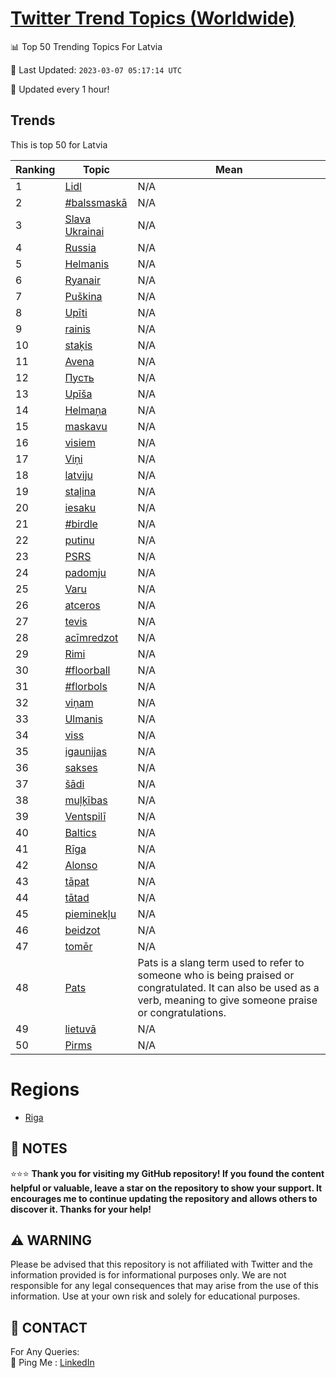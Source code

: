 [Twitter Trend Topics (Worldwide)](https://github.com/ErcinDedeoglu/Twitter-Trend-Topics)
==========


📊 Top 50 Trending Topics For Latvia

📆 Last Updated: `2023-03-07 05:17:14 UTC`

🔧 Updated every 1 hour!


## Trends

This is top 50 for Latvia

| Ranking | Topic | Mean |
| ------- | ------------ | ------------ |
| 1 | [Lidl](http://twitter.com/search?q=Lidl) | N/A |
| 2 | [#balssmaskā](http://twitter.com/search?q=%23balssmask%c4%81) | N/A |
| 3 | [Slava Ukrainai](http://twitter.com/search?q=Slava+Ukrainai) | N/A |
| 4 | [Russia](http://twitter.com/search?q=Russia) | N/A |
| 5 | [Helmanis](http://twitter.com/search?q=Helmanis) | N/A |
| 6 | [Ryanair](http://twitter.com/search?q=Ryanair) | N/A |
| 7 | [Puškina](http://twitter.com/search?q=Pu%c5%a1kina) | N/A |
| 8 | [Upīti](http://twitter.com/search?q=Up%c4%abti) | N/A |
| 9 | [rainis](http://twitter.com/search?q=rainis) | N/A |
| 10 | [staķis](http://twitter.com/search?q=sta%c4%b7is) | N/A |
| 11 | [Avena](http://twitter.com/search?q=Avena) | N/A |
| 12 | [Пусть](http://twitter.com/search?q=%d0%9f%d1%83%d1%81%d1%82%d1%8c) | N/A |
| 13 | [Upīša](http://twitter.com/search?q=Up%c4%ab%c5%a1a) | N/A |
| 14 | [Helmaņa](http://twitter.com/search?q=Helma%c5%86a) | N/A |
| 15 | [maskavu](http://twitter.com/search?q=maskavu) | N/A |
| 16 | [visiem](http://twitter.com/search?q=visiem) | N/A |
| 17 | [Viņi](http://twitter.com/search?q=Vi%c5%86i) | N/A |
| 18 | [latviju](http://twitter.com/search?q=latviju) | N/A |
| 19 | [staļina](http://twitter.com/search?q=sta%c4%bcina) | N/A |
| 20 | [iesaku](http://twitter.com/search?q=iesaku) | N/A |
| 21 | [#birdle](http://twitter.com/search?q=%23birdle) | N/A |
| 22 | [putinu](http://twitter.com/search?q=putinu) | N/A |
| 23 | [PSRS](http://twitter.com/search?q=PSRS) | N/A |
| 24 | [padomju](http://twitter.com/search?q=padomju) | N/A |
| 25 | [Varu](http://twitter.com/search?q=Varu) | N/A |
| 26 | [atceros](http://twitter.com/search?q=atceros) | N/A |
| 27 | [tevis](http://twitter.com/search?q=tevis) | N/A |
| 28 | [acīmredzot](http://twitter.com/search?q=ac%c4%abmredzot) | N/A |
| 29 | [Rimi](http://twitter.com/search?q=Rimi) | N/A |
| 30 | [#floorball](http://twitter.com/search?q=%23floorball) | N/A |
| 31 | [#florbols](http://twitter.com/search?q=%23florbols) | N/A |
| 32 | [viņam](http://twitter.com/search?q=vi%c5%86am) | N/A |
| 33 | [Ulmanis](http://twitter.com/search?q=Ulmanis) | N/A |
| 34 | [viss](http://twitter.com/search?q=viss) | N/A |
| 35 | [igaunijas](http://twitter.com/search?q=igaunijas) | N/A |
| 36 | [sakses](http://twitter.com/search?q=sakses) | N/A |
| 37 | [šādi](http://twitter.com/search?q=%c5%a1%c4%81di) | N/A |
| 38 | [muļķības](http://twitter.com/search?q=mu%c4%bc%c4%b7%c4%abbas) | N/A |
| 39 | [Ventspilī](http://twitter.com/search?q=Ventspil%c4%ab) | N/A |
| 40 | [Baltics](http://twitter.com/search?q=Baltics) | N/A |
| 41 | [Rīga](http://twitter.com/search?q=R%c4%abga) | N/A |
| 42 | [Alonso](http://twitter.com/search?q=Alonso) | N/A |
| 43 | [tāpat](http://twitter.com/search?q=t%c4%81pat) | N/A |
| 44 | [tātad](http://twitter.com/search?q=t%c4%81tad) | N/A |
| 45 | [pieminekļu](http://twitter.com/search?q=pieminek%c4%bcu) | N/A |
| 46 | [beidzot](http://twitter.com/search?q=beidzot) | N/A |
| 47 | [tomēr](http://twitter.com/search?q=tom%c4%93r) | N/A |
| 48 | [Pats](http://twitter.com/search?q=Pats) | Pats is a slang term used to refer to someone who is being praised or congratulated. It can also be used as a verb, meaning to give someone praise or congratulations. |
| 49 | [lietuvā](http://twitter.com/search?q=lietuv%c4%81) | N/A |
| 50 | [Pirms](http://twitter.com/search?q=Pirms) | N/A |



# Regions

* [Riga](</Latvia/Riga.md>)



## 📝 NOTES

⭐⭐⭐ **Thank you for visiting my GitHub repository! If you found the content helpful or valuable, leave a star on the repository to show your support. It encourages me to continue updating the repository and allows others to discover it. Thanks for your help!**


## ⚠️ WARNING

Please be advised that this repository is not affiliated with Twitter and the information provided is for informational purposes only. We are not responsible for any legal consequences that may arise from the use of this information. Use at your own risk and solely for educational purposes.


## 📨 CONTACT

 For Any Queries:  
            🏓 Ping Me : [LinkedIn](https://www.linkedin.com/in/ercindedeoglu/)
